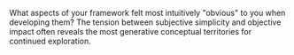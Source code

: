 
What aspects of your framework felt most intuitively "obvious" to you when developing them? The tension between subjective simplicity and objective impact often reveals the most generative conceptual territories for continued exploration.




